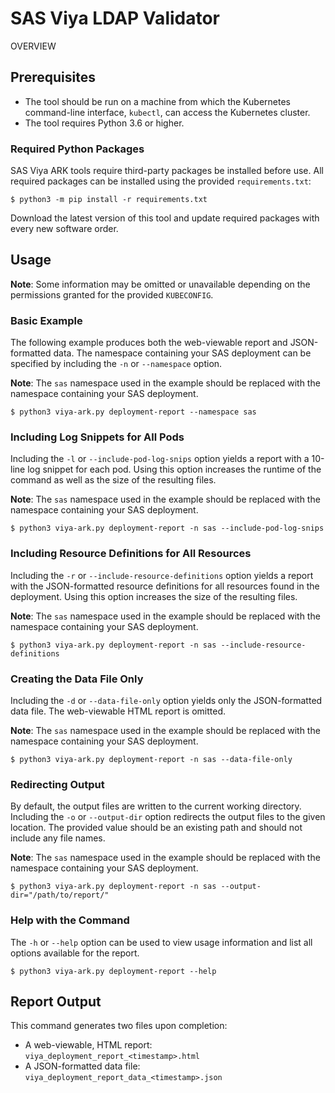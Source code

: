 # SAS Viya LDAP Validator

OVERVIEW

## Prerequisites

- The tool should be run on a machine from which the Kubernetes command-line interface, `kubectl`, can access the Kubernetes cluster. 
- The tool requires Python 3.6 or higher.  

### Required Python Packages

SAS Viya ARK tools require third-party packages be installed before use. All required packages can be installed using the provided `requirements.txt`:

```commandline
$ python3 -m pip install -r requirements.txt
```

Download the latest version of this tool and update required packages with every new software order.

## Usage

**Note**: Some information may be omitted or unavailable depending on the permissions granted for the provided
`KUBECONFIG`.

### Basic Example

The following example produces both the web-viewable report and JSON-formatted data. The namespace containing your SAS
deployment can be specified by including the `-n` or `--namespace` option.

**Note**: The `sas` namespace used in the example should be replaced with the namespace containing your SAS
deployment.

```commandline
$ python3 viya-ark.py deployment-report --namespace sas
```

### Including Log Snippets for All Pods

Including the `-l` or `--include-pod-log-snips` option yields a report with a 10-line log snippet for each pod.
Using this option increases the runtime of the command as well as the size of the resulting files.

**Note**: The `sas` namespace used in the example should be replaced with the namespace containing your SAS
deployment.

```commandline
$ python3 viya-ark.py deployment-report -n sas --include-pod-log-snips
```

### Including Resource Definitions for All Resources

Including the `-r` or `--include-resource-definitions` option yields a report with the JSON-formatted resource
definitions for all resources found in the deployment. Using this option increases the size of the resulting files.

**Note**: The `sas` namespace used in the example should be replaced with the namespace containing your SAS
deployment.

```commandline
$ python3 viya-ark.py deployment-report -n sas --include-resource-definitions
```

### Creating the Data File Only

Including the `-d` or `--data-file-only` option yields only the JSON-formatted data file. The web-viewable HTML report
is omitted.

**Note**: The `sas` namespace used in the example should be replaced with the namespace containing your SAS
deployment.

```commandline
$ python3 viya-ark.py deployment-report -n sas --data-file-only
```

### Redirecting Output

By default, the output files are written to the current working directory. Including the `-o` or `--output-dir` option
redirects the output files to the given location. The provided value should be an existing path and should not include
any file names.

**Note**: The `sas` namespace used in the example should be replaced with the namespace containing your SAS
deployment.

```commandline
$ python3 viya-ark.py deployment-report -n sas --output-dir="/path/to/report/"
```

### Help with the Command

The `-h` or `--help` option can be used to view usage information and list all options available for the report.

```commandline
$ python3 viya-ark.py deployment-report --help
```

## Report Output

This command generates two files upon completion:

* A web-viewable, HTML report: `viya_deployment_report_<timestamp>.html`
* A JSON-formatted data file: `viya_deployment_report_data_<timestamp>.json`
